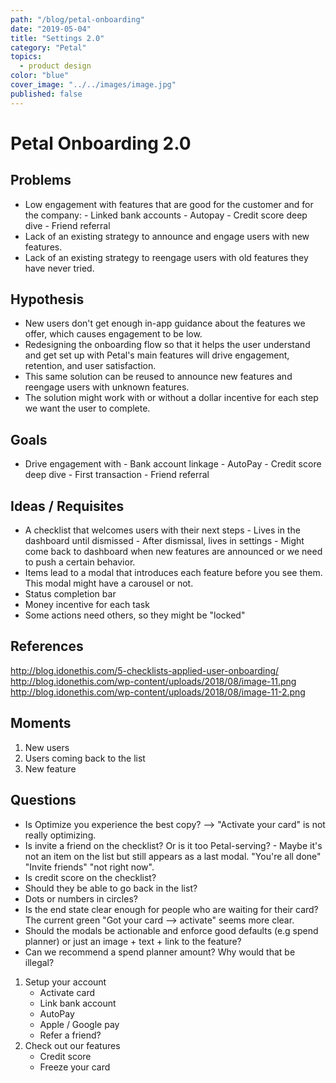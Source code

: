 ```yaml
---
path: "/blog/petal-onboarding"
date: "2019-05-04"
title: "Settings 2.0"
category: "Petal"
topics:
  - product design
color: "blue"
cover_image: "../../images/image.jpg"
published: false
---
```


# Petal Onboarding 2.0

## Problems

- Low engagement with features that are good for the customer and for the company: - Linked bank accounts - Autopay - Credit score deep dive - Friend referral
- Lack of an existing strategy to announce and engage users with new features.
- Lack of an existing strategy to reengage users with old features they have never tried.

## Hypothesis

- New users don't get enough in-app guidance about the features we offer, which causes engagement to be low.
- Redesigning the onboarding flow so that it helps the user understand and get set up with Petal's main features will drive engagement, retention, and user satisfaction.
- This same solution can be reused to announce new features and reengage users with unknown features.
- The solution might work with or without a dollar incentive for each step we want the user to complete.

## Goals

- Drive engagement with - Bank account linkage - AutoPay - Credit score deep dive - First transaction - Friend referral

## Ideas / Requisites

- A checklist that welcomes users with their next steps - Lives in the dashboard until dismissed - After dismissal, lives in settings - Might come back to dashboard when new features are announced or we need to push a certain behavior.
- Items lead to a modal that introduces each feature before you see them. This modal might have a carousel or not.
- Status completion bar
- Money incentive for each task
- Some actions need others, so they might be "locked"

## References

http://blog.idonethis.com/5-checklists-applied-user-onboarding/
http://blog.idonethis.com/wp-content/uploads/2018/08/image-11.png
http://blog.idonethis.com/wp-content/uploads/2018/08/image-11-2.png

## Moments

1. New users
2. Users coming back to the list
3. New feature

## Questions

- Is Optimize you experience the best copy? --> "Activate your card" is not really optimizing.
- Is invite a friend on the checklist? Or is it too Petal-serving? - Maybe it's not an item on the list but still appears as a last modal. "You're all done" "Invite friends" "not right now".
- Is credit score on the checklist?
- Should they be able to go back in the list?
- Dots or numbers in circles?
- Is the end state clear enough for people who are waiting for their card? The current green "Got your card --> activate" seems more clear.
- Should the modals be actionable and enforce good defaults (e.g spend planner) or just an image + text + link to the feature?
- Can we recommend a spend planner amount? Why would that be illegal?

1. Setup your account
   - Activate card
   - Link bank account
   - AutoPay
   - Apple / Google pay
   - Refer a friend?
2. Check out our features
   - Credit score
   - Freeze your card
